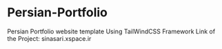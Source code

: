 # Persian-Portfolio
Persian Portfolio website template Using TailWindCSS Framework 
Link of the Project: sinasari.xspace.ir
